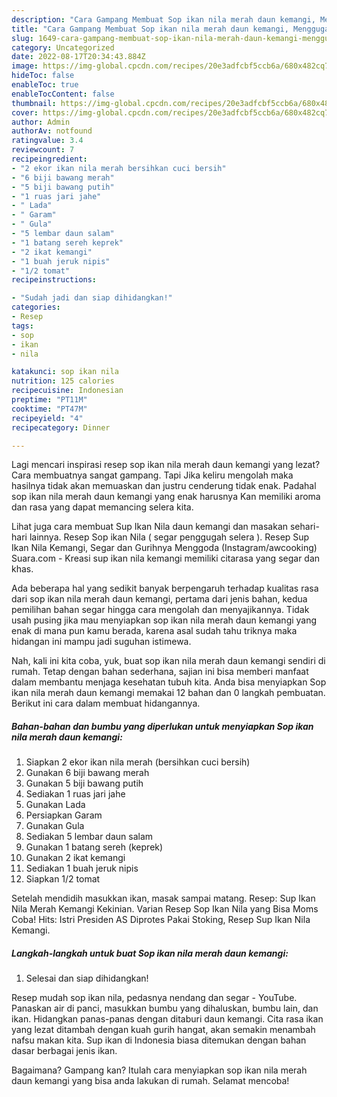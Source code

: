 ```yaml
---
description: "Cara Gampang Membuat Sop ikan nila merah daun kemangi, Menggugah Selera"
title: "Cara Gampang Membuat Sop ikan nila merah daun kemangi, Menggugah Selera"
slug: 1649-cara-gampang-membuat-sop-ikan-nila-merah-daun-kemangi-menggugah-selera
category: Uncategorized
date: 2022-08-17T20:34:43.884Z
image: https://img-global.cpcdn.com/recipes/20e3adfcbf5ccb6a/680x482cq70/sop-ikan-nila-merah-daun-kemangi-foto-resep-utama.jpg
hideToc: false
enableToc: true
enableTocContent: false
thumbnail: https://img-global.cpcdn.com/recipes/20e3adfcbf5ccb6a/680x482cq70/sop-ikan-nila-merah-daun-kemangi-foto-resep-utama.jpg
cover: https://img-global.cpcdn.com/recipes/20e3adfcbf5ccb6a/680x482cq70/sop-ikan-nila-merah-daun-kemangi-foto-resep-utama.jpg
author: Admin
authorAv: notfound
ratingvalue: 3.4
reviewcount: 7
recipeingredient:
- "2 ekor ikan nila merah bersihkan cuci bersih"
- "6 biji bawang merah"
- "5 biji bawang putih"
- "1 ruas jari jahe"
- " Lada"
- " Garam"
- " Gula"
- "5 lembar daun salam"
- "1 batang sereh keprek"
- "2 ikat kemangi"
- "1 buah jeruk nipis"
- "1/2 tomat"
recipeinstructions:

- "Sudah jadi dan siap dihidangkan!"
categories:
- Resep
tags:
- sop
- ikan
- nila

katakunci: sop ikan nila 
nutrition: 125 calories
recipecuisine: Indonesian
preptime: "PT11M"
cooktime: "PT47M"
recipeyield: "4"
recipecategory: Dinner

---
```



Lagi mencari inspirasi resep sop ikan nila merah daun kemangi yang lezat? Cara membuatnya sangat gampang. Tapi Jika keliru mengolah maka hasilnya tidak akan memuaskan dan justru cenderung tidak enak. Padahal sop ikan nila merah daun kemangi yang enak harusnya Kan memiliki aroma dan rasa yang dapat memancing selera kita.


Lihat juga cara membuat Sup Ikan Nila daun kemangi dan masakan sehari-hari lainnya. Resep Sop ikan Nila ( segar penggugah selera ). Resep Sup Ikan Nila Kemangi, Segar dan Gurihnya Menggoda (Instagram/awcooking) Suara.com - Kreasi sup ikan nila kemangi memiliki citarasa yang segar dan khas.

Ada beberapa hal yang sedikit banyak berpengaruh terhadap kualitas rasa dari sop ikan nila merah daun kemangi, pertama dari jenis bahan, kedua pemilihan bahan segar hingga cara mengolah dan menyajikannya. Tidak usah pusing jika mau menyiapkan sop ikan nila merah daun kemangi yang enak di mana pun kamu berada, karena asal sudah tahu triknya maka hidangan ini mampu jadi suguhan istimewa.


Nah, kali ini kita coba, yuk, buat sop ikan nila merah daun kemangi sendiri di rumah. Tetap dengan bahan sederhana, sajian ini bisa memberi manfaat dalam membantu menjaga kesehatan tubuh kita. Anda bisa menyiapkan Sop ikan nila merah daun kemangi memakai 12 bahan dan 0 langkah pembuatan. Berikut ini cara dalam membuat hidangannya.

<!--inarticleads1-->

##### Bahan-bahan dan bumbu yang diperlukan untuk menyiapkan Sop ikan nila merah daun kemangi:

1. Siapkan 2 ekor ikan nila merah (bersihkan cuci bersih)
1. Gunakan 6 biji bawang merah
1. Gunakan 5 biji bawang putih
1. Sediakan 1 ruas jari jahe
1. Gunakan  Lada
1. Persiapkan  Garam
1. Gunakan  Gula
1. Sediakan 5 lembar daun salam
1. Gunakan 1 batang sereh (keprek)
1. Gunakan 2 ikat kemangi
1. Sediakan 1 buah jeruk nipis
1. Siapkan 1/2 tomat


Setelah mendidih masukkan ikan, masak sampai matang. Resep: Sup Ikan Nila Merah Kemangi Kekinian. Varian Resep Sop Ikan Nila yang Bisa Moms Coba! Hits: Istri Presiden AS Diprotes Pakai Stoking, Resep Sup Ikan Nila Kemangi. 

<!--inarticleads2-->

##### Langkah-langkah untuk buat Sop ikan nila merah daun kemangi:


1. Selesai dan siap dihidangkan!

Resep mudah sop ikan nila, pedasnya nendang dan segar - YouTube. Panaskan air di panci, masukkan bumbu yang dihaluskan, bumbu lain, dan ikan. Hidangkan panas-panas dengan ditaburi daun kemangi. Cita rasa ikan yang lezat ditambah dengan kuah gurih hangat, akan semakin menambah nafsu makan kita. Sup ikan di Indonesia biasa ditemukan dengan bahan dasar berbagai jenis ikan. 

Bagaimana? Gampang kan? Itulah cara menyiapkan sop ikan nila merah daun kemangi yang bisa anda lakukan di rumah. Selamat mencoba!
